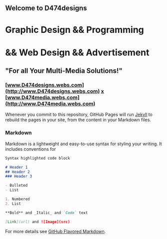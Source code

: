 ## Welcome to D474designs

# Graphic Design && Programming
# && Web Design && Advertisement
## "For all Your Multi-Media Solutions!"

### [www.D474designs.webs.com](http://www.D474designs.webs.com) [x](http://www.ThatHill.webs.com) [www.D474media.webs.com](http://www.D474media.webs.com)

Whenever you commit to this repository, GitHub Pages will run [Jekyll](https://jekyllrb.com/) to rebuild the pages in your site, from the content in your Markdown files.

### Markdown

Markdown is a lightweight and easy-to-use syntax for styling your writing. It includes conventions for

```markdown
Syntax highlighted code block

# Header 1
## Header 2
### Header 3

- Bulleted
- List

1. Numbered
2. List

**Bold** and _Italic_ and `Code` text

[Link](url) and ![Image](src)
```

For more details see [GitHub Flavored Markdown](https://guides.github.com/features/mastering-markdown/).
